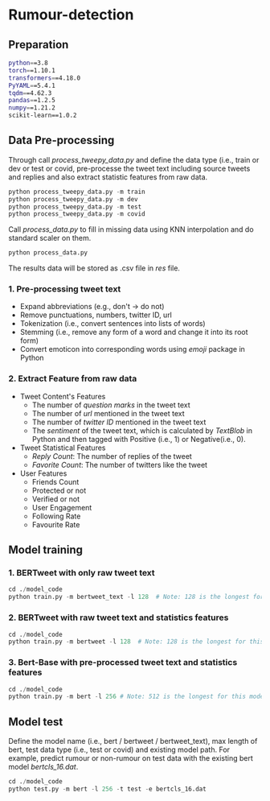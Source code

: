 # Rumour-detection

## Preparation
```bash
python==3.8
torch==1.10.1
transformers==4.18.0
PyYAML==5.4.1
tqdm==4.62.3
pandas==1.2.5
numpy==1.21.2
scikit-learn==1.0.2
```

## Data Pre-processing
Through call *process_tweepy_data.py* and define the data type (i.e., train or dev or test or covid, pre-processe the tweet text including source tweets and replies and also extract statistic features from raw data.
```python
python process_tweepy_data.py -m train
python process_tweepy_data.py -m dev
python process_tweepy_data.py -m test
python process_tweepy_data.py -m covid
```
Call *process_data.py* to fill in missing data using KNN interpolation and do standard scaler on them.
```python
python process_data.py
```
The results data will be stored as .csv file in *res* file.
### 1. Pre-processing tweet text
- Expand abbreviations (e.g., don't -> do not)
- Remove punctuations, numbers, twitter ID, url
- Tokenization (i.e., convert sentences into lists of words)
- Stemming (i.e., remove any form of a word and change it into its root form)
- Convert emoticon into corresponding words using *emoji* package in Python
### 2. Extract Feature from raw data
- Tweet Content's Features
  -  The number of *question marks* in the tweet text
  - The number of *url* mentioned in the tweet text
  - The number of *twitter ID* mentioned in the tweet text
  - The *sentiment* of the tweet text, which is calculated by *TextBlob* in Python and then tagged with Positive (i.e., 1) or Negative(i.e., 0). 
- Tweet Statistical Features
  - *Reply Count*: The number of replies of the tweet 
  - *Favorite Count*: The number of twitters like the tweet
- User Features
  - Friends Count
  - Protected or not
  - Verified or not
  - User Engagement
  - Following Rate
  - Favourite Rate   
## Model training
### 1. BERTweet with only raw tweet text
```python
cd ./model_code
python train.py -m bertweet_text -l 128  # Note: 128 is the longest for this model
```
### 2. BERTweet with raw tweet text and statistics features
```python
cd ./model_code
python train.py -m bertweet -l 128  # Note: 128 is the longest for this model
```
### 3. Bert-Base with pre-processed tweet text and statistics features
```python
cd ./model_code
python train.py -m bert -l 256 # Note: 512 is the longest for this model
```
## Model test
Define the model name (i.e., bert / bertweet / bertweet_text), max length of bert, test data type (i.e., test or covid) and existing model path.
For example, predict rumour or non-rumour on test data with the existing bert model *bertcls_16.dat*.
```python 
cd ./model_code
python test.py -m bert -l 256 -t test -e bertcls_16.dat
```
